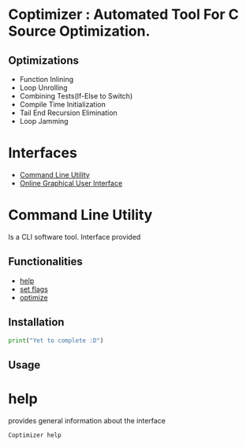 # Coptimizer : Automated Tool For  C Source Optimization.

## Optimizations
  - Function Inlining
  - Loop Unrolling
  - Combining Tests(If-Else to Switch)
  - Compile Time Initialization
  - Tail End Recursion Elimination
  - Loop Jamming

# Interfaces
  - [Command Line Utility](#Command-Line-Utility)
  - [Online Graphical User Interface](#GUI)

# Command Line Utility
Is a CLI software tool. Interface provided  

## Functionalities
  - [help](###help)
  - [set flags](###set-flags)
  - [optimize](###optimize)

## Installation
```python
print("Yet to complete :D")
```

## Usage

# help

provides general information about the interface

```shell
Coptimizer help
```
